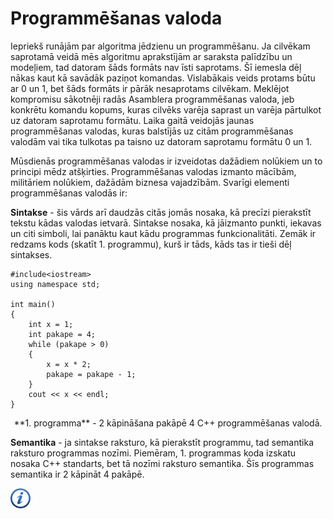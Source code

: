 # Programmēšanas valoda

Iepriekš runājām par algoritma jēdzienu un programmēšanu. Ja cilvēkam saprotamā veidā mēs algoritmu aprakstījām ar saraksta palīdzību un modeļiem, tad datoram šāds formāts nav īsti saprotams. Šī iemesla dēļ nākas kaut kā savādāk paziņot komandas. Vislabākais veids protams būtu ar 0 un 1, bet šāds formāts ir pārāk nesaprotams cilvēkam. Meklējot kompromisu sākotnēji radās Asamblera programmēšanas valoda, jeb konkrētu komandu kopums, kuras cilvēks varēja saprast un varēja pārtulkot uz datoram saprotamu formātu. Laika gaitā veidojās jaunas programmēšanas valodas, kuras balstījās uz citām programmēšanas valodām vai tika tulkotas pa taisno uz datoram saprotamu formātu 0 un 1. 

Mūsdienās programmēšanas valodas ir izveidotas dažādiem nolūkiem un to principi mēdz atšķirties. Programmēšanas valodas izmanto mācībām, militāriem nolūkiem, dažādām biznesa vajadzībām. Svarīgi elementi programmēšanas valodās ir:


**Sintakse** - šis vārds arī daudzās citās jomās nosaka, kā precīzi pierakstīt tekstu kādas valodas ietvarā. Sintakse nosaka, kā jāizmanto punkti, iekavas un citi simboli, lai panāktu kaut kādu programmas funkcionalitāti. Zemāk ir redzams kods (skatīt 1. programmu), kurš ir tāds, kāds tas ir tieši dēļ sintakses.

```
#include<iostream>
using namespace std;

int main()
{
    int x = 1;
    int pakape = 4;
    while (pakape > 0)
    {
        x = x * 2;
        pakape = pakape - 1;
    }
    cout << x << endl;
}
```

<center>**1. programma** - 2 kāpināšana pakāpē 4 C++ programmēšanas valodā.</center>

**Semantika** - ja sintakse raksturo, kā pierakstīt programmu, tad semantika raksturo programmas nozīmi. Piemēram, 1. programmas koda izskatu nosaka C++ standarts, bet tā nozīmi raksturo semantika. Šīs programmas semantika ir 2 kāpināt 4 pakāpē.

<a href="http://en.wikipedia.org/wiki/Programming_language" target="_blank">![Vairāk informācija](/media/theory/information.png)</a>